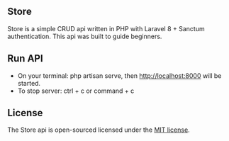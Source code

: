 ## Store

Store is a simple CRUD api written in PHP with Laravel 8 + Sanctum authentication.
This api was built to guide beginners.

## Run API

- On your terminal: php artisan serve, then <http://localhost:8000> will be started.
- To stop server: ctrl + c or command + c

## License

The Store api is open-sourced licensed under the [MIT license](https://opensource.org/licenses/MIT).
